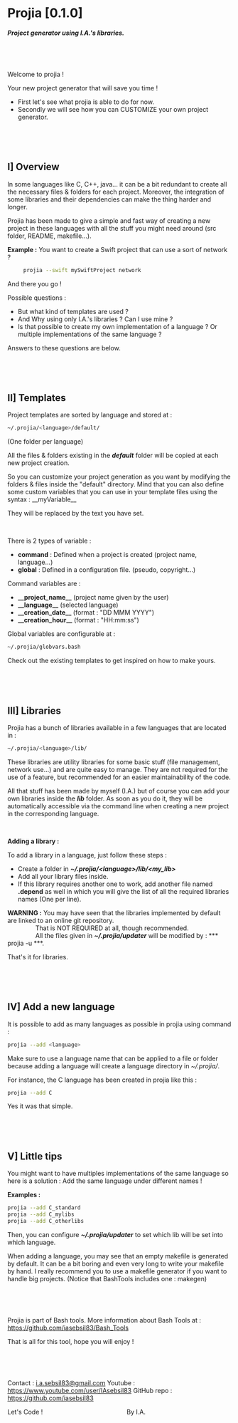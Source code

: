 # Projia [0.1.0]
***Project generator using I.A.'s libraries.***

&nbsp;

&nbsp;

Welcome to projia !

Your new project generator that will save you time !
- First let's see what projia is able to do for now.
- Secondly we will see how you can CUSTOMIZE your own project generator.

&nbsp;

&nbsp;

## I] Overview

In some languages like C, C++, java... it can be a bit redundant to
create all the necessary files & folders for each project. Moreover, the
integration of some libraries and their dependencies can make the thing
harder and longer.

Projia has been made to give a simple and fast way of creating a new
project in these languages with all the stuff you might need around (src
folder, README, makefile...).

**Example :** You want to create a Swift project that can use a sort of network ?
```bash
     projia --swift mySwiftProject network
```
And there you go !

Possible questions :

- But what kind of templates are used ?
- And Why using only I.A.'s libraries ? Can I use mine ?
- Is that possible to create my own implementation of a language ?
  Or multiple implementations of the same language ?

Answers to these questions are below.

&nbsp;

&nbsp;

## II] Templates

Project templates are sorted by language and stored at :
```bash
~/.projia/<language>/default/
```
(One folder per language)

All the files & folders existing in the ***default*** folder will be copied
at each new project creation.

So you can customize your project generation as you want by modifying the
folders & files inside the "default" directory. Mind that you can also
define some custom variables that you can use in your template files using
the syntax : \_\_myVariable\_\_

They will be replaced by the text you have set.

&nbsp;

There is 2 types of variable :
 - **command** : Defined when a project is created (project name, language...)
 - **global**  : Defined in a configuration file. (pseudo, copyright...)

Command variables are :
 - **\_\_project_name\_\_**  (project name given by the user)
 - **\_\_language\_\_**      (selected language)
 - **\_\_creation_date\_\_** (format : "DD MMM YYYY")
 - **\_\_creation_hour\_\_** (format : "HH:mm:ss")

Global variables are configurable at :
```bash
~/.projia/globvars.bash
```

Check out the existing templates to get inspired on how to make yours.

&nbsp;

&nbsp;

## III] Libraries

Projia has a bunch of libraries available in a few languages that
are located in :
```bash
~/.projia/<language>/lib/
```

These libraries are utility libraries for some basic stuff (file
management, network use...) and are quite easy to manage. They are not
required for the use of a feature, but recommended for an easier
maintainability of the code.

All that stuff has been made by myself (I.A.) but of course you can
add your own libraries inside the ***lib*** folder. As soon as you do it,
they will be automatically accessible via the command line when
creating a new project in the corresponding language.

&nbsp;

**Adding a library :**

To add a library in a language, just follow these steps :
 - Create a folder in ***~/.projia/\<language\>/lib/\<my_lib\>***
 - Add all your library files inside.
 - If this library requires another one to work, add another file named **.depend** as well in which you will give the list of all the required libraries names (One per line).

**WARNING :** You may have seen that the libraries implemented by default are linked to an online git repository.<br>
&nbsp; &nbsp; &nbsp; &nbsp; &nbsp; &nbsp; &nbsp; &nbsp; That is NOT REQUIRED at all, though recommended.<br>
&nbsp; &nbsp; &nbsp; &nbsp; &nbsp; &nbsp; &nbsp; &nbsp; All the files given in ***~/.projia/updater*** will be modified by : *** projia -u ***.

That's it for libraries.

&nbsp;

&nbsp;


## IV] Add a new language

It is possible to add as many languages as possible in projia using command :
```bash
projia --add <language>
```

Make sure to use a language name that can be applied to a file or
folder because adding a language will create a language directory in *~/.projia/*.

For instance, the C language has been created in projia like this :
```bash
projia --add C
```

Yes it was that simple.

&nbsp;

&nbsp;

## V] Little tips

You might want to have multiples implementations of the same language
so here is a solution : Add the same language under different names !

**Examples :**
```bash
projia --add C_standard
projia --add C_mylibs
projia --add C_otherlibs
```

Then, you can configure ***~/.projia/updater*** to set which lib will be set
into which language.

When adding a language, you may see that an empty makefile is generated by
default. It can be a bit boring and even very long to write your makefile
by hand. I really recommend you to use a makefile generator if you want to
handle big projects. (Notice that BashTools includes one : makegen)

&nbsp;

&nbsp;

Projia is part of Bash tools.
More information about Bash Tools at :
        https://github.com/iasebsil83/Bash_Tools

That is all for this tool, hope you will enjoy !

&nbsp;

&nbsp;

Contact     : i.a.sebsil83@gmail.com
Youtube     : https://www.youtube.com/user/IAsebsil83
GitHub repo : https://github.com/iasebsil83

Let's Code ! &nbsp;&nbsp;&nbsp;&nbsp;&nbsp;&nbsp;&nbsp;
&nbsp;&nbsp;&nbsp;&nbsp;&nbsp;&nbsp;&nbsp;&nbsp;&nbsp;
&nbsp;&nbsp;&nbsp;&nbsp;&nbsp;&nbsp;&nbsp;&nbsp;&nbsp;
&nbsp;&nbsp;&nbsp;&nbsp;&nbsp;&nbsp;&nbsp;&nbsp;&nbsp;
&nbsp;&nbsp;&nbsp;&nbsp;&nbsp;&nbsp;&nbsp;&nbsp;&nbsp;By I.A.
